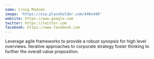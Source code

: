 ```yaml
---
name: Craig Madsen
image: 'https://via.placeholder.com/440x440'
website: https://www.google.com
twitter: https://twitter.com
facebook: https://www.facebook.com
---
```

Leverage agile frameworks to provide a robust synopsis for high level overviews. Iterative approaches to corporate strategy foster thinking to further the overall value proposition.